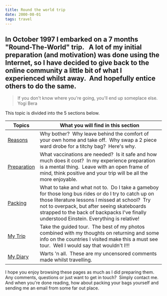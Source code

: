 ```yaml
---
title: Round the world trip
date: 2000-08-01
tags: travel
---
```

In October 1997 I embarked on a 7 months "Round-The-World" trip.   A lot of my initial preparation (and motivation) was done using the Internet, so I have decided to give back to the online community a little bit of what I experienced whilst away.  And hopefully entice others to do the same.
---

<blockquote>
<p>If you don't know where you're going, you'll end up someplace else.<br />Yogi Bera</p>
</blockquote>
<p>This topic is divided into the 5 sections below.</p>
<table>
<thead>
<tr>
<th>Topics</th>
<th>What you will find in this section</th>
</tr>
</thead>
<tbody>
<tr>
<td><a title="Reasons for Backpacking" href="/posts/2000/reasons-for-backpacking/">Reasons</a></td>
<td>Why bother?  Why leave behind the comfort of your own home and take off.  Why swap a 2 piece ward drobe for a titchy bag?  Here's why.</td>
</tr>
<tr>
<td><a title="Preparation" href="/posts/2000/preparation/">Preparation</a></td>
<td>What vaccinations are needed?  Is it safe and how much does it cost?  In my experience preparation is a mental thing.  Leave with an open frame of mind, think positive and your trip will be all the more enjoyable.</td>
</tr>
<tr>
<td><a title="Packing" href="/posts/2000/packing/">Packing</a></td>
<td>What to take and what not to.  Do I take a gameboy for those long bus rides or do I try to catch up on those literature lessons I missed at school?  Try not to overpack, but after seeing skateboards strapped to the back of backpacks I've finally understood Einstein. Everything is relative!</td>
</tr>
<tr>
<td><a title="My Trip" href="/posts/2000/my-trip/">My Trip</a></td>
<td>Take the guided tour.  The best of my photos combined with my thoughts on returning and some info on the countries I visited make this a must see tour.  Well I would say that wouldn't I!!!</td>
</tr>
<tr>
<td><a title="Round The World Tip Diary" href="/posts/2000/round-the-world-trip-diary/">My Diary</a></td>
<td>Warts 'n all.  These are my uncensored comments made whilst travelling.</td>
</tr>
</tbody>
</table>
<p>I hope you enjoy browsing these pages as much as I did preparing them.  Any comments, questions or just want to get in touch?  Simply contact me.  And when you're done reading, how about packing your bags yourself and sending me an email from some far out place.</p>